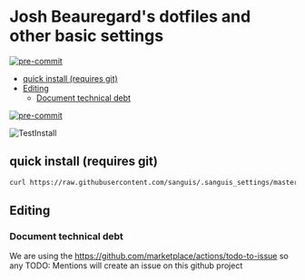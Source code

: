 # Josh Beauregard's dotfiles and other basic settings

[![pre-commit](https://img.shields.io/badge/pre--commit-enabled-brightgreen?logo=pre-commit&logoColor=white)](https://github.com/pre-commit/pre-commit)

<!-- START doctoc generated TOC please keep comment here to allow auto update -->
<!-- DON'T EDIT THIS SECTION, INSTEAD RE-RUN doctoc TO UPDATE -->

- [quick install (requires git)](#quick-install-requires-git)
- [Editing](#editing)
  - [Document technical debt](#document-technical-debt)

<!-- END doctoc generated TOC please keep comment here to allow auto update -->

[![pre-commit](https://img.shields.io/badge/pre--commit-enabled-brightgreen?logo=pre-commit&logoColor=white)](https://github.com/pre-commit/pre-commit)

![TestInstall](https://github.com/sanguis/.sanguis_settings/workflows/TestInstall/badge.svg)

## quick install (requires git)

```bash
curl https://raw.githubusercontent.com/sanguis/.sanguis_settings/master/install.sh |bash
```

## Editing

### Document technical debt

We are using the https://github.com/marketplace/actions/todo-to-issue so any
TODO: Mentions will create an issue on this github project
